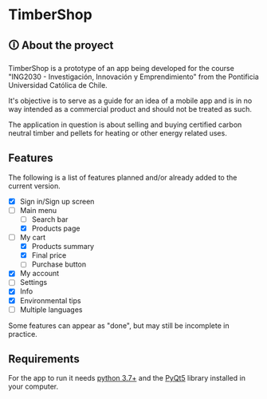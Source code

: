 # TimberShop

## 🛈 About the proyect

TimberShop is a prototype of an app being developed for the course "ING2030 - Investigación, Innovación y Emprendimiento" from the Pontificia Universidad Católica de Chile.

It's objective is to serve as a guide for an idea of a mobile app and is in no way intended as a commercial product and should not be treated as such.

The application in question is about selling and buying certified carbon neutral timber and pellets for heating or other energy related uses.

## Features

The following is a list of features planned and/or already added to the current version.

- [x] Sign in/Sign up screen
- [ ] Main menu
    - [ ] Search bar
    - [x] Products page
- [ ] My cart
    - [x] Products summary
    - [x] Final price
    - [ ] Purchase button
- [x] My account
- [ ] Settings
- [x] Info
- [x] Environmental tips
- [ ] Multiple languages

Some features can appear as "done", but may still be incomplete in practice.

## Requirements

For the app to run it needs [python 3.7+](https://www.python.org/) and the [PyQt5](https://riverbankcomputing.com/software/pyqt/) library installed in your computer.
